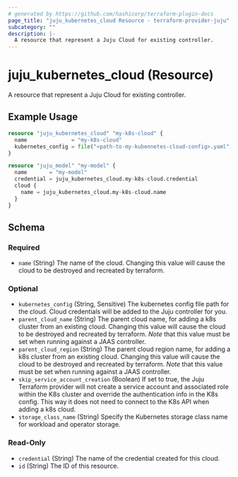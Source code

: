 ```yaml
---
# generated by https://github.com/hashicorp/terraform-plugin-docs
page_title: "juju_kubernetes_cloud Resource - terraform-provider-juju"
subcategory: ""
description: |-
  A resource that represent a Juju Cloud for existing controller.
---
```


# juju_kubernetes_cloud (Resource)

A resource that represent a Juju Cloud for existing controller.

## Example Usage

```terraform
resource "juju_kubernetes_cloud" "my-k8s-cloud" {
  name              = "my-k8s-cloud"
  kubernetes_config = file("<path-to-my-kubennetes-cloud-config>.yaml")
}

resource "juju_model" "my-model" {
  name       = "my-model"
  credential = juju_kubernetes_cloud.my-k8s-cloud.credential
  cloud {
    name = juju_kubernetes_cloud.my-k8s-cloud.name
  }
}
```

<!-- schema generated by tfplugindocs -->
## Schema

### Required

- `name` (String) The name of the cloud. Changing this value will cause the cloud to be destroyed and recreated by terraform.

### Optional

- `kubernetes_config` (String, Sensitive) The kubernetes config file path for the cloud. Cloud credentials will be added to the Juju controller for you.
- `parent_cloud_name` (String) The parent cloud name, for adding a k8s cluster from an existing cloud. Changing this value will cause the cloud to be destroyed and recreated by terraform. *Note* that this value must be set when running against a JAAS controller.
- `parent_cloud_region` (String) The parent cloud region name, for adding a k8s cluster from an existing cloud. Changing this value will cause the cloud to be destroyed and recreated by terraform. *Note* that this value must be set when running against a JAAS controller.
- `skip_service_account_creation` (Boolean) If set to true, the Juju Terraform provider will not create a service account and associated role within the K8s cluster and override the authentication info in the K8s config. This way it does not need to connect to the K8s API when adding a k8s cloud.
- `storage_class_name` (String) Specify the Kubernetes storage class name for workload and operator storage.

### Read-Only

- `credential` (String) The name of the credential created for this cloud.
- `id` (String) The ID of this resource.

